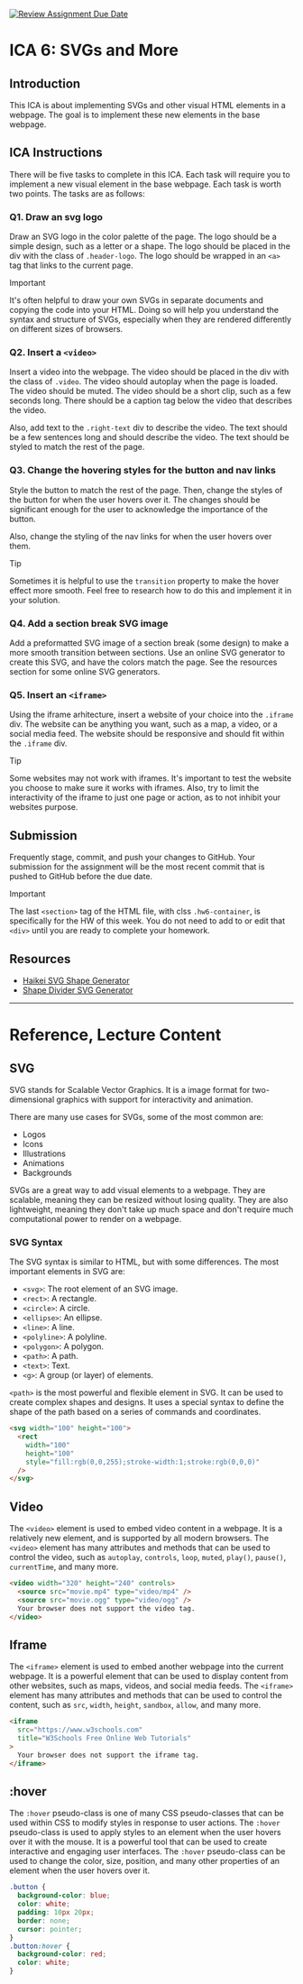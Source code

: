 [![Review Assignment Due Date](https://classroom.github.com/assets/deadline-readme-button-22041afd0340ce965d47ae6ef1cefeee28c7c493a6346c4f15d667ab976d596c.svg)](https://classroom.github.com/a/LCwhhWcf)
# ICA 6: SVGs and More

## Introduction

This ICA is about implementing SVGs and other visual HTML elements in a webpage. The goal is to implement these new elements in the base webpage.

## ICA Instructions

There will be five tasks to complete in this ICA. Each task will require you to implement a new visual element in the base webpage. Each task is worth two points. The tasks are as follows:

### Q1. Draw an svg logo
Draw an SVG logo in the color palette of the page. The logo should be a simple design, such as a letter or a shape. The logo should be placed in the div with the class of `.header-logo`. The logo should be wrapped in an `<a>` tag that links to the current page.

> [!IMPORTANT]
> It's often helpful to draw your own SVGs in separate documents and copying the code into your HTML. Doing so will help you understand the syntax and structure of SVGs, especially when they are rendered differently on different sizes of browsers.

### Q2. Insert a `<video>`
Insert a video into the webpage. The video should be placed in the div with the class of `.video`. The video should autoplay when the page is loaded. The video should be muted. The video should be a short clip, such as a few seconds long. There should be a caption tag below the video that describes the video.

Also, add text to the `.right-text` div to describe the video. The text should be a few sentences long and should describe the video. The text should be styled to match the rest of the page.

### Q3. Change the hovering styles for the button and nav links
Style the button to match the rest of the page. Then, change the styles of the button for when the user hovers over it. The changes should be significant enough for the user to acknowledge the importance of the button.

Also, change the styling of the nav links for when the user hovers over them.

> [!TIP]
> Sometimes it is helpful to use the `transition` property to make the hover effect more smooth. Feel free to research how to do this and implement it in your solution.

### Q4. Add a section break SVG image
Add a preformatted SVG image of a section break (some design) to make a more smooth transition between sections. Use an online SVG generator to create this SVG, and have the colors match the page. See the resources section for some online SVG generators.

### Q5. Insert an `<iframe>`
Using the iframe arhitecture, insert a website of your choice into the `.iframe` div. The website can be anything you want, such as a map, a video, or a social media feed. The website should be responsive and should fit within the `.iframe` div.

> [!TIP]
> Some websites may not work with iframes. It's important to test the website you choose to make sure it works with iframes. Also, try to limit the interactivity of the iframe to just one page or action, as to not inhibit your websites purpose.

## Submission
Frequently stage, commit, and push your changes to GitHub. Your submission for the assignment will be the most recent commit that is pushed to GitHub before the due date.

> [!IMPORTANT]
> The last `<section>` tag of the HTML file, with clss `.hw6-container`, is specifically for the HW of this week. You do not need to add to or edit that `<div>` until you are ready to complete your homework.

## Resources
- [Haikei SVG Shape Generator](https://haikei.app/)
- [Shape Divider SVG Generator](https://www.shapedivider.app/)

---
# Reference, Lecture Content

## SVG
SVG stands for Scalable Vector Graphics. It is a image format for two-dimensional graphics with support for interactivity and animation.

There are many use cases for SVGs, some of the most common are:

- Logos
- Icons
- Illustrations
- Animations
- Backgrounds

SVGs are a great way to add visual elements to a webpage. They are scalable, meaning they can be resized without losing quality. They are also lightweight, meaning they don't take up much space and don't require much computational power to render on a webpage.

### SVG Syntax
The SVG syntax is similar to HTML, but with some differences. The most important elements in SVG are:

- `<svg>`: The root element of an SVG image.
- `<rect>`: A rectangle.
- `<circle>`: A circle.
- `<ellipse>`: An ellipse.
- `<line>`: A line.
- `<polyline>`: A polyline.
- `<polygon>`: A polygon.
- `<path>`: A path.
- `<text>`: Text.
- `<g>`: A group (or layer) of elements.

`<path>` is the most powerful and flexible element in SVG. It can be used to create complex shapes and designs. It uses a special syntax to define the shape of the path based on a series of commands and coordinates.

```html
<svg width="100" height="100">
  <rect
    width="100"
    height="100"
    style="fill:rgb(0,0,255);stroke-width:1;stroke:rgb(0,0,0)"
  />
</svg>
```

## Video
The `<video>` element is used to embed video content in a webpage. It is a relatively new element, and is supported by all modern browsers. The `<video>` element has many attributes and methods that can be used to control the video, such as `autoplay`, `controls`, `loop`, `muted`, `play()`, `pause()`, `currentTime`, and many more.

```html
<video width="320" height="240" controls>
  <source src="movie.mp4" type="video/mp4" />
  <source src="movie.ogg" type="video/ogg" />
  Your browser does not support the video tag.
</video>
```

## Iframe
The `<iframe>` element is used to embed another webpage into the current webpage. It is a powerful element that can be used to display content from other websites, such as maps, videos, and social media feeds. The `<iframe>` element has many attributes and methods that can be used to control the content, such as `src`, `width`, `height`, `sandbox`, `allow`, and many more.

```html
<iframe
  src="https://www.w3schools.com"
  title="W3Schools Free Online Web Tutorials"
>
  Your browser does not support the iframe tag.
</iframe>
```

## :hover
The `:hover` pseudo-class is one of many CSS pseudo-classes that can be used within CSS to modify styles in response to user actions. The `:hover` pseudo-class is used to apply styles to an element when the user hovers over it with the mouse. It is a powerful tool that can be used to create interactive and engaging user interfaces. The `:hover` pseudo-class can be used to change the color, size, position, and many other properties of an element when the user hovers over it.

```css
.button {
  background-color: blue;
  color: white;
  padding: 10px 20px;
  border: none;
  cursor: pointer;
}
.button:hover {
  background-color: red;
  color: white;
}
```
